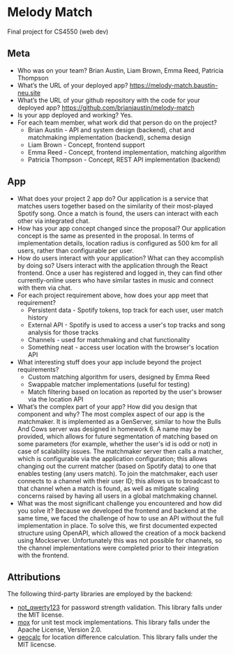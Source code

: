 # Melody Match
Final project for CS4550 (web dev)

## Meta
* Who was on your team?
  Brian Austin, Liam Brown, Emma Reed, Patricia Thompson
* What’s the URL of your deployed app?
  https://melody-match.baustin-neu.site
* What’s the URL of your github repository with the code for your
  deployed app? https://github.com/brianjaustin/melody-match
* Is your app deployed and working? Yes.
* For each team member, what work did that person do on the project?
  * Brian Austin - API and system design (backend), chat and
    matchmaking implementation (backend), schema design
  * Liam Brown - Concept, frontend support
  * Emma Reed - Concept, frontend implementation, matching algorithm
  * Patricia Thompson - Concept, REST API implementation (backend)

## App
* What does your project 2 app do?
  Our application is a service that matches users together based on
  the similarity of their most-played Spotify song. Once a match is
  found, the users can interact with each other via integrated chat.
* How has your app concept changed since the proposal?
  Our application concept is the same as presented in the proposal.
  In terms of implementation details, location radius is configured
  as 500 km for all users, rather than configurable per user.
* How do users interact with your application?
  What can they accomplish by doing so?
  Users interact with the application through the React frontend.
  Once a user has registered and logged in, they can find other
  currently-online users who have similar tastes in music and connect
  with them via chat.
* For each project requirement above, how does your app meet that
  requirement?
  * Persistent data - Spotify tokens, top track for each user,
                      user match history
  * External API - Spotify is used to access a user's top tracks and
    song analysis for those tracks
  * Channels - used for matchmaking and chat functionality
  * Something neat - access user location with the browser's
    location API
* What interesting stuff does your app include beyond the project
  requirements?
  * Custom matching algorithm for users, designed by Emma Reed
  * Swappable matcher implementations (useful for testing)
  * Match filtering based on location as reported by the user's
    browser via the location API
* What’s the complex part of your app? How did you design
  that component and why?
  The most complex aspect of our app is the matchmaker. It is
  implemented as a GenServer, similar to how the Bulls And Cows
  server was designed in homework 6. A name may be provided, which
  allows for future segmentation of matching based on some parameters
  (for example, whether the user's id is odd or not) in case of
  scalability issues. The matchmaker server then calls a matcher,
  which is configurable via the application configuration; this
  allows changing out the current matcher (based on Spotify data)
  to one that enables testing (any users match). To join the
  matchmaker, each user connects to a channel with their user ID;
  this allows us to broadcast to that channel when a match is found,
  as well as mitigate scaling concerns raised by having all users
  in a global matchmaking channel.
* What was the most significant challenge you encountered and how
  did you solve it?
  Because we developed the frontend and backend at the same time,
  we faced the challenge of how to use an API without the full
  implementation in place. To solve this, we first documented
  expected structure using OpenAPI, which allowed the creation
  of a mock backend using Mockserver. Unfortunately this was
  not possible for channels, so the channel implementations
  were completed prior to their integration with the frontend.

## Attributions
The following third-party libraries are employed by the backend:
* [not_qwerty123](https://github.com/riverrun/not_qwerty123) for
  password strength validation. This library falls under the
  MIT license.
* [mox](https://github.com/dashbitco/mox) for unit test mock
  implementations. This library falls under the Apache License,
  Version 2.0.
* [geocalc](https://github.com/yltsrc/geocalc) for location
  difference calculation. This library falls under the MIT licencse.
